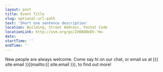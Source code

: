 ```yaml
---
layout: post
title: Event Title
slug: optional-url-path
text: 'Short one sentence description'
location: Building, Street Address, Postal Code  
locationLink: http://osm.org/go/ZX6B8BeDV-?m=
date:
startTime: ''
endTime: ''
---
```


_<description goes here>_

New people are always welcome. Come say hi on our chat, or email us at [{{ site.email }}](mailto:{{ site.email }}), to find out more!
